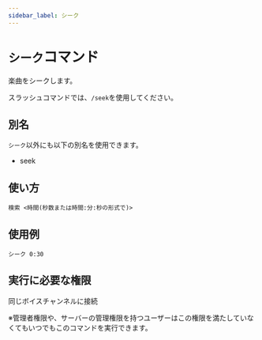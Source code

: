 ```yaml
---
sidebar_label: シーク
---
```

# `シーク`コマンド
楽曲をシークします。

スラッシュコマンドでは、`/seek`を使用してください。

## 別名
`シーク`以外にも以下の別名を使用できます。

- seek

## 使い方
```
検索 <時間(秒数または時間:分:秒の形式で)>
```

## 使用例
```
シーク 0:30
```


## 実行に必要な権限
同じボイスチャンネルに接続

※管理者権限や、サーバーの管理権限を持つユーザーはこの権限を満たしていなくてもいつでもこのコマンドを実行できます。
  
